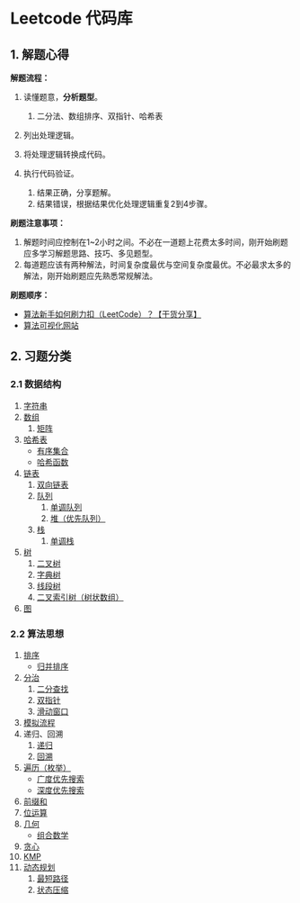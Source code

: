 # Leetcode 代码库



## 1. 解题心得

**解题流程：**

1. 读懂题意，**分析题型**。

    1. 二分法、数组排序、双指针、哈希表
2. 列出处理逻辑。
3. 将处理逻辑转换成代码。
4. 执行代码验证。
    1. 结果正确，分享题解。
    2. 结果错误，根据结果优化处理逻辑重复2到4步骤。


**刷题注意事项：**

1. 解题时间应控制在1~2小时之间。不必在一道题上花费太多时间，刚开始刷题应多学习解题思路、技巧、多见题型。
2. 每道题应该有两种解法，时间复杂度最优与空间复杂度最优。不必最求太多的解法，刚开始刷题应先熟悉常规解法。

**刷题顺序：**

- [算法新手如何刷力扣（LeetCode）？【干货分享】](https://github.com/liweiwei1419/LeetCode-Solutions-in-Good-Style)
- [算法可视化网站](https://www.cs.usfca.edu/~galles/visualization/Algorithms.html)



## 2. 习题分类

### 2.1 数据结构

1. [字符串](https://leetcode.cn/tag/string/problemset/)
2. [数组](https://leetcode.cn/tag/array/problemset/)
   1. [矩阵](https://leetcode.cn/tag/matrix/problemset/)
3. [哈希表](https://leetcode.cn/leetbook/detail/hash-table/)
   - [有序集合](https://leetcode.cn/tag/ordered-set/problemset/)
   - [哈希函数](https://leetcode.cn/tag/hash-function/problemset/)
4. [链表](https://leetcode.cn/tag/linked-list/problemset/)
   1. [双向链表](https://leetcode.cn/tag/doubly-linked-list/problemset/)
   2. [队列](https://leetcode.cn/tag/queue/problemset/)
      1. [单调队列](https://leetcode.cn/tag/monotonic-queue/problemset/)
      2. [堆（优先队列）](https://leetcode.cn/tag/heap-priority-queue/problemset/)
   3. [栈](https://leetcode.cn/tag/stack/problemset/)
      1. [单调栈](https://leetcode.cn/tag/monotonic-stack/problemset/)
5. [树](https://leetcode.cn/tag/tree/problemset/)
   1. [二叉树](https://leetcode.cn/tag/binary-tree/problemset/)
   2. [字典树](https://leetcode.cn/tag/trie/problemset/)
   3. [线段树](https://leetcode.cn/tag/segment-tree/problemset/)
   4. [二叉索引树（树状数组）](https://leetcode.cn/tag/binary-indexed-tree/problemset/)
6. [图](https://leetcode.cn/tag/graph/problemset/)

### 2.2 算法思想

1. [排序](https://leetcode.cn/tag/sorting/problemset/)
   - [归并排序](https://leetcode.cn/tag/merge-sort/problemset/)
2. [分治](https://leetcode.cn/tag/divide-and-conquer/problemset/)
   1. [二分查找](https://leetcode.cn/tag/binary-search/problemset/)
   2. [双指针](https://leetcode.cn/tag/two-pointers/problemset/)
   3. [滑动窗口](https://leetcode.cn/tag/sliding-window/problemset/)
3. [模拟流程](https://leetcode.cn/tag/simulation/problemset/)
4. 递归、回溯
   1. [递归](https://leetcode.cn/tag/recursion/problemset/)
   2. [回溯](https://leetcode.cn/tag/backtracking/problemset/)
5. [遍历（枚举）](https://leetcode.cn/tag/enumeration/problemset/)
   - [广度优先搜索](https://leetcode.cn/tag/breadth-first-search/problemset/)
   - [深度优先搜索](https://leetcode.cn/tag/depth-first-search/problemset/)
6. [前缀和](https://leetcode.cn/tag/prefix-sum/problemset/)
7. [位运算](https://leetcode.cn/tag/bit-manipulation/problemset/)
8. [几何](https://leetcode.cn/tag/geometry/problemset/)
   - [组合数学](https://leetcode.cn/tag/combinatorics/problemset/)
9. [贪心](https://leetcode.cn/tag/greedy/problemset/)
10. [KMP](https://leetcode.cn/tag/string-matching/problemset/)
11. [动态规划](https://leetcode.cn/tag/dynamic-programming/problemset/)
    1. [最短路径](https://leetcode.cn/tag/shortest-path/problemset/)
    2. [状态压缩](https://leetcode.cn/tag/bitmask/problemset/)

